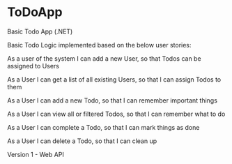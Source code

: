 # ToDoApp
Basic Todo App (.NET)

Basic Todo Logic implemented based on the below user stories:

As a user of the system I can add a new User, so that Todos can be assigned to Users

As a User I can get a list of all existing Users, so that I can assign Todos to them

As a User I can add a new Todo, so that I can remember important things

As a User I can view all or filtered Todos, so that I can remember what to do

As a User I can complete a Todo, so that I can mark things as done

As a User I can delete a Todo, so that I can clean up

Version 1 - Web API
